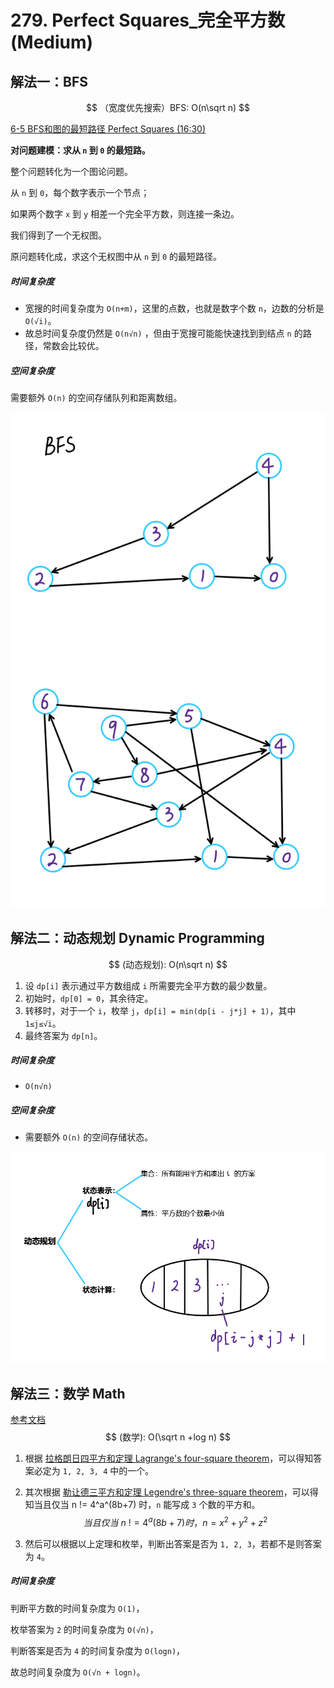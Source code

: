 # 279. Perfect Squares_完全平方数 (Medium)



## 解法一：BFS

$$
（宽度优先搜索）BFS: O(n\sqrt n)
$$

<u>6-5 BFS和图的最短路径 Perfect Squares (16:30)</u>

**对问题建模：求从 `n` 到 `0` 的最短路。**

整个问题转化为一个图论问题。

从 `n` 到 `0`，每个数字表示一个节点；

如果两个数字 `x` 到 `y` 相差一个完全平方数，则连接一条边。

我们得到了一个无权图。

原问题转化成，求这个无权图中从 `n` 到 `0` 的最短路径。



##### 时间复杂度

- 宽搜的时间复杂度为 `O(n+m)`，这里的点数，也就是数字个数 `n`，边数的分析是 `O(√i)`。
- 故总时间复杂度仍然是  `O(n√n)` ，但由于宽搜可能能快速找到到结点 `n` 的路径，常数会比较优。

##### 空间复杂度

需要额外 `O(n)` 的空间存储队列和距离数组。



![solve_1](https://raw.githubusercontent.com/KimmiGYH/LeetCode_Notes_Public/master/Section05_Solutions/0279_Perfect%20Squares_%E5%AE%8C%E5%85%A8%E5%B9%B3%E6%96%B9%E6%95%B0/solve_1.png)



## 解法二：动态规划 Dynamic Programming

$$
(动态规划): O(n\sqrt n)
$$

1. 设 `dp[i]` 表示通过平方数组成 `i` 所需要完全平方数的最少数量。
2. 初始时，`dp[0] = 0`，其余待定。
3. 转移时，对于一个 `i`，枚举 `j`，`dp[i] = min(dp[i - j*j] + 1)`，其中 `1≤j≤√i`。
4. 最终答案为 `dp[n]`。



##### 时间复杂度

- `O(n√n)`

##### 空间复杂度

- 需要额外 `O(n)` 的空间存储状态。



![solve_2](https://raw.githubusercontent.com/KimmiGYH/LeetCode_Notes_Public/master/Section05_Solutions/0279_Perfect%20Squares_%E5%AE%8C%E5%85%A8%E5%B9%B3%E6%96%B9%E6%95%B0/solve_2.png)



## 解法三：数学 Math

[参考文档](https://www.acwing.com/solution/content/300/)
$$
(数学): O(\sqrt n +log n)
$$

1. 根据 [拉格朗日四平方和定理 Lagrange's four-square theorem](https://en.wikipedia.org/wiki/Lagrange%27s_four-square_theorem)，可以得知答案必定为 `1, 2, 3, 4` 中的一个。

2. 其次根据 [勒让德三平方和定理 Legendre's three-square theorem](https://en.wikipedia.org/wiki/Legendre%27s_three-square_theorem)，可以得知当且仅当 n != 4^a^(8b+7) 时，`n` 能写成 `3` 个数的平方和。
   $$
   当且仅当 \ n  \ != 4^a (8b + 7) 时，n = x^2 + y ^2 + z^2
   $$
   
3. 然后可以根据以上定理和枚举，判断出答案是否为 `1, 2, 3`，若都不是则答案为 `4`。



##### 时间复杂度

判断平方数的时间复杂度为 `O(1)`，

枚举答案为 `2` 的时间复杂度为 `O(√n)`，

判断答案是否为 `4` 的时间复杂度为 `O(logn)`，

故总时间复杂度为 `O(√n + logn)`。









